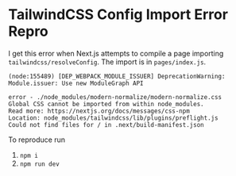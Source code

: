 # TailwindCSS Config Import Error Repro

I get this error when Next.js attempts to compile a page importing `tailwindcss/resolveConfig`. The import is in `pages/index.js`.

```
(node:155489) [DEP_WEBPACK_MODULE_ISSUER] DeprecationWarning: Module.issuer: Use new ModuleGraph API

error - ./node_modules/modern-normalize/modern-normalize.css
Global CSS cannot be imported from within node_modules.
Read more: https://nextjs.org/docs/messages/css-npm
Location: node_modules/tailwindcss/lib/plugins/preflight.js
Could not find files for / in .next/build-manifest.json
```

To reproduce run
  1. `npm i`
  2. `npm run dev`
